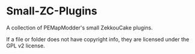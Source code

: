 Small-ZC-Plugins
================

A collection of PEMapModder's small ZekkouCake plugins.

If a file or folder does not have copyright info, they are licensed under the GPL v2 license.
